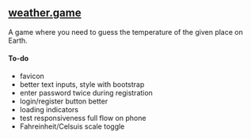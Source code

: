 ## [weather.game](https://weather.game/)

A game where you need to guess the temperature of the given place on Earth.

#### To-do

-   favicon
-   better text inputs, style with bootstrap
-   enter password twice during registration
-   login/register button better
-   loading indicators
-   test responsiveness full flow on phone
-   Fahreinheit/Celsuis scale toggle

